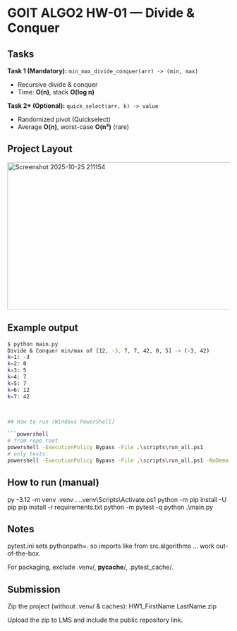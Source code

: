 # GOIT ALGO2 HW-01 — Divide & Conquer

## Tasks

**Task 1 (Mandatory):** `min_max_divide_conquer(arr) -> (min, max)`

- Recursive divide & conquer
- Time: **O(n)**, stack **O(log n)**

**Task 2\* (Optional):** `quick_select(arr, k) -> value`

- Randomized pivot (Quickselect)
- Average **O(n)**, worst-case **O(n²)** (rare)

## Project Layout

<img width="683" height="334" alt="Screenshot 2025-10-25 211154" src="https://github.com/user-attachments/assets/ae1875fa-8bd2-497a-bbd7-8de2c1902408" />


## Example output
```bash
$ python main.py
Divide & Conquer min/max of [12, -3, 7, 7, 42, 0, 5] -> (-3, 42)
k=1: -3
k=2: 0
k=3: 5
k=4: 7
k=5: 7
k=6: 12
k=7: 42



## How to run (Windows PowerShell)

```powershell
# from repo root
powershell -ExecutionPolicy Bypass -File .\scripts\run_all.ps1
# only tests:
powershell -ExecutionPolicy Bypass -File .\scripts\run_all.ps1 -NoDemo
```

## How to run (manual)

py -3.12 -m venv .venv
. .\.venv\Scripts\Activate.ps1
python -m pip install -U pip
pip install -r requirements.txt
python -m pytest -q
python .\main.py

## Notes

pytest.ini sets pythonpath=. so imports like from src.algorithms ... work out-of-the-box.

For packaging, exclude .venv/, **pycache**/, .pytest_cache/.

## Submission

Zip the project (without .venv/ & caches): HW1_FirstName LastName.zip

Upload the zip to LMS and include the public repository link.


